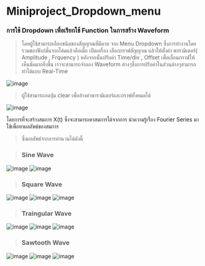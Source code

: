 # Miniproject_Dropdown_menu
### การใช้ Dropdown เพื่อเรียกใช้ Function ในการสร้าง Waveform
> โดยผู้ใช้สามารถเลือกชนิดของสัญญาณที่มีคาบ จาก Menu Dropdown ซึ่งการทำงานโดยรวมของฟังก์ชั่นจากโค้ดแล้วคือเมื่อ เปิดเครื่อง เลือกกราฟสัญญาณ แล้วให้ตั้งค่า พารามิเตอร์( Amplitude , Frquency ) หลังจากนั้นปรับค่า Time/div , Offset เพื่อเลื่อนกราฟให้เห็นชัดมากยิ่งขึ้น เราจะสามารถจำลอง Waveform ต่างๆซึ่งการปรับค่าในส่วนต่างๆสามารถทำได้แบบ Real-Time

![image](https://user-images.githubusercontent.com/87509688/142722815-c9a6c339-2e19-49a6-ab64-09cfc31392ff.png)

> ผู้ใช้สามารถกดปุ่ม clear เพื่อล้างค่าพารามิเตอร์และกราฟทั้งหมดได้

![image](https://user-images.githubusercontent.com/20890109/142723333-ebed37c5-f7ea-451c-bd22-f1290e5d3461.png)


                    
โดยการที่จะสร้างสมการ X(t) ซึ่งจะสามารถหาสมการได้จากการ นำความรู้เรื่อง Fourier Series มาใช้เพื่อหาผลลัพธ์ของสมการ
> ซึ่งผลลัพธ์จากการคำนวนได้ดังนี้

> ### Sine Wave 

![image](https://user-images.githubusercontent.com/87509688/142722805-31e417de-f455-4076-bc87-b18d74d47d1e.png)
![image](https://user-images.githubusercontent.com/87509688/142723130-4e66d9fc-8d7b-475e-bf3b-d7d59806023e.png)

> ### Square Wave 

![image](https://user-images.githubusercontent.com/87509688/142722634-1ed24a6e-5653-413a-86df-800b0bb64045.png)
![image](https://user-images.githubusercontent.com/87509688/142722714-e88b7f38-a460-44a7-9b0d-4ba32d51087c.png)
![image](https://user-images.githubusercontent.com/87509688/142723101-d6e6d390-d556-4382-889b-2f965bb8ffe3.png)


> ### Traingular Wave 

![image](https://user-images.githubusercontent.com/87509688/142722873-7a1c9bb8-e440-487b-9aa3-a17832865506.png)
![image](https://user-images.githubusercontent.com/87509688/142722853-79b1a16d-14b7-4c2f-b0c7-01ddd20bf207.png)
![image](https://user-images.githubusercontent.com/87509688/142723110-35e31ac2-5bb6-4105-bfd9-4963389dcf91.png)


> ### Sawtooth Wave 

![image](https://user-images.githubusercontent.com/87509688/142722770-6f5c3fb9-3744-48cb-8927-80637c379a41.png)
![image](https://user-images.githubusercontent.com/87509688/142722784-82a2b41e-bd67-4217-a4da-5f5a7f3e4a0a.png)
![image](https://user-images.githubusercontent.com/87509688/142723115-6a31d6e0-8ddd-4a6e-b275-954a6a2a84de.png)



